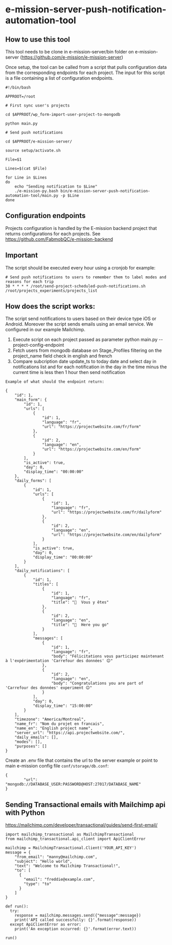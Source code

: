 # e-mission-server-push-notification-automation-tool


## How to use this tool

This tool needs to be clone in e-mission-server/bin folder on e-mission-server (https://github.com/e-mission/e-mission-server)

Once setup, the tool can be called from a script that pulls configuration data from the corresponding endpoints for each project. The input for this script is a file containing a list of configuration endpoints.

```
#!/bin/bash

APPROOT=/root

# First sync user's projects

cd $APPROOT/wp_form-import-user-project-to-mongodb

python main.py

# Send push notifications

cd $APPROOT/e-mission-server/

source setup/activate.sh

File=$1

Lines=$(cat $File)

for Line in $Lines
do
	echo "Sending notification to $Line"
	./e-mission-py.bash bin/e-mission-server-push-notification-automation-tool/main.py -p $Line 
done

```

## Configuration endpoints

Projects configuration is handled by the E-mission backend project that returns configurations for each projects. See https://github.com/FabmobQC/e-mission-backend


## Important

The script should be executed every hour using a cronjob for example:

```
# Send push notifications to users to remember them to label modes and reasons for each trip
30 * * * * /root/send-project-scheduled-push-notifications.sh /root/projects_experiments/projects_list
```


## How does the script works:

The script send notifications to users based on their device type iOS or Android. Moreover the script sends emails using an email service. 
We configured in our example Mailchimp.

1. Execute script on each project passed as parameter python main.py --project-config-endpoint
2. Fetch users from mongodb database on Stage_Profiles filtering on the project_name field check in english and french
3. Compare subcription date update_ts to today date and select day in notifications list 
and for each notification in the day in the time minus the current time is less then 1 hour then send notification


`Example of what should the endpoint return:`

```
{
    "id": 1,
    "main_form": {
        "id": 1,
        "urls": [
            {
                "id": 1,
                "language": "fr",
                "url": "https://projectwebsite.com/fr/form"
            },
            {
                "id": 2,
                "language": "en",
                "url": "https://projectwebsite.com/en/form"
            }
        ],
        "is_active": true,
        "day": 0,
        "display_time": "00:00:00"
    },
    "daily_forms": [
        {
            "id": 1,
            "urls": [
                {
                    "id": 1,
                    "language": "fr",
                    "url": "https://projectwebsite.com/fr/dailyform"
                },
                {
                    "id": 2,
                    "language": "en",
                    "url": "https://projectwebsite.com/en/dailyform"
                }
            ],
            "is_active": true,
            "day": 0,
            "display_time": "00:00:00"
        }
    ],
    "daily_notifications": [
        {
            "id": 1,
            "titles": [
                {
                    "id": 1,
                    "language": "fr",
                    "title": "🏁  Vous y êtes"
                },
                {
                    "id": 2,
                    "language": "en",
                    "title": "🏁  Here you go"
                }
            ],
            "messages": [
                {
                    "id": 1,
                    "language": "fr",
                    "body": "Félicitations vous participez maintenant à l'expérimentation 'Carrefour des données' 😊"
                },
                {
                    "id": 2,
                    "language": "en",
                    "body": "Congratulations you are part of 'Carrefour des données' experiment 😊"
                }
            ],
            "day": 0,
            "display_time": "15:00:00"
        }
    ],
    "timezone": "America/Montreal",
    "name_fr": "Nom du projet en francais",
    "name_en": "English project name",
    "server_url": "https://api.projectwebsite.com/",
    "daily_emails": [],
    "modes": [],
    "purposes": []
}
```

Create an .env file that contains the url to the server example or point to main e-mission config file `conf/storage/db.conf`:

```
{
        "url": "mongodb://DATABASE_USER:PASSWORD@HOST:27017/DATABASE_NAME"
}
```

## Sending Transactional emails with Mailchimp api with Python

https://mailchimp.com/developer/transactional/guides/send-first-email/


```
import mailchimp_transactional as MailchimpTransactional
from mailchimp_transactional.api_client import ApiClientError

mailchimp = MailchimpTransactional.Client('YOUR_API_KEY')
message = {
    "from_email": "manny@mailchimp.com",
    "subject": "Hello world",
    "text": "Welcome to Mailchimp Transactional!",
    "to": [
      {
        "email": "freddie@example.com",
        "type": "to"
      }
    ]
}

def run():
  try:
    response = mailchimp.messages.send({"message":message})
    print('API called successfully: {}'.format(response))
  except ApiClientError as error:
    print('An exception occurred: {}'.format(error.text))

run()
```